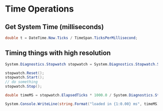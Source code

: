# Time Operations

## Get System Time (milliseconds)
```C#
double t = DateTime.Now.Ticks / TimeSpan.TicksPerMillisecond;
```

## Timing things with high resolution
```C#
System.Diagnostics.Stopwatch stopwatch = System.Diagnostics.Stopwatch.StartNew();

stopwatch.Reset();
stopwatch.Start();
// do something
stopwatch.Stop();

double timeMS = stopwatch.ElapsedTicks * 1000.0 / System.Diagnostics.Stopwatch.Frequency;

System.Console.WriteLine(string.Format("loaded in {1:0.00} ms", timeMS));
```
